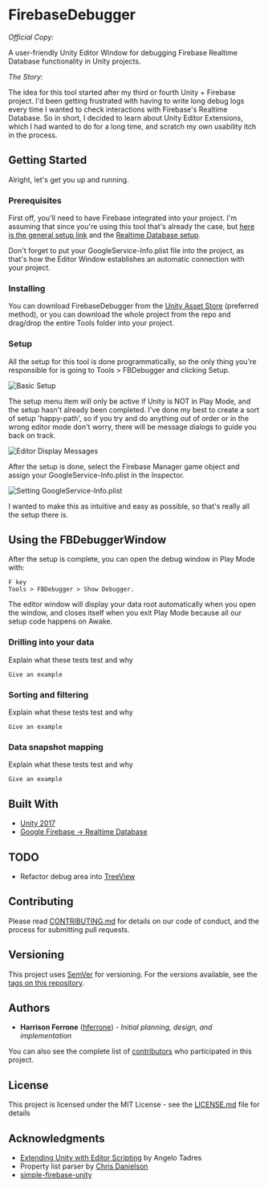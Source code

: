 # FirebaseDebugger
*Official Copy:* 

A user-friendly Unity Editor Window for debugging Firebase Realtime Database functionality in Unity projects.

*The Story:* 

The idea for this tool started after my third or fourth Unity + Firebase project. I'd been getting frustrated with having to write long debug logs every time I wanted to check interactions with Firebase's Realtime Database. So in short, I decided to learn about Unity Editor Extensions, which I had wanted to do for a long time, and scratch my own usability itch in the process.

## Getting Started

Alright, let's get you up and running.

### Prerequisites

First off, you'll need to have Firebase integrated into your project. I'm assuming that since you're using this tool that's already the case, but [here is the general setup link](https://firebase.google.com/docs/unity/setup) and the [Realtime Database setup](https://firebase.google.com/docs/database/unity/start). 

Don't forget to put your GoogleService-Info.plist file into the project, as that's how the Editor Window establishes an automatic connection with your project.

### Installing

You can download FirebaseDebugger from the [Unity Asset Store](https://assetstore.unity.com/) (preferred method), or you can download the whole project from the repo and drag/drop the entire Tools folder into your project.

### Setup

All the setup for this tool is done programmatically, so the only thing you're responsible for is going to Tools > FBDebugger and clicking Setup. 


![Basic Setup](https://user-images.githubusercontent.com/8218795/37569699-6214c5be-2ae6-11e8-829e-99980a40eae7.png)


The setup menu item will only be active if Unity is NOT in Play Mode, and the setup hasn't already been completed. I've done my best to create a sort of setup 'happy-path', so if you try and do anything out of order or in the wrong editor mode don't worry, there will be message dialogs to guide you back on track.


![Editor Display Messages](https://user-images.githubusercontent.com/8218795/37569700-6860128e-2ae6-11e8-8c2f-42846a138c79.png)


After the setup is done, select the Firebase Manager game object and assign your GoogleService-Info.plist in the Inspector.


![Setting GoogleService-Info.plist](https://user-images.githubusercontent.com/8218795/37569738-e6417508-2ae6-11e8-87f2-3b411d657372.png)


I wanted to make this as intuitive and easy as possible, so that's really all the setup there is.

## Using the FBDebuggerWindow

After the setup is complete, you can open the debug window in Play Mode with:

```
F key
Tools > FBDebugger > Show Debugger.
```

The editor window will display your data root automatically when you open the window, and closes itself when you exit Play Mode because all our setup code happens on Awake.

### Drilling into your data

Explain what these tests test and why

```
Give an example
```

### Sorting and filtering

Explain what these tests test and why

```
Give an example
```

### Data snapshot mapping

Explain what these tests test and why

```
Give an example
```

## Built With

* [Unity 2017](https://unity3d.com/)
* [Google Firebase -> Realtime Database](https://firebase.google.com/docs/database/unity/start)

## TODO

* Refactor debug area into [TreeView](https://docs.unity3d.com/Manual/TreeViewAPI.html)

## Contributing

Please read [CONTRIBUTING.md](https://gist.github.com/PurpleBooth/b24679402957c63ec426) for details on our code of conduct, and the process for submitting pull requests.

## Versioning

This project uses [SemVer](http://semver.org/) for versioning. For the versions available, see the [tags on this repository](https://github.com/your/project/tags). 

## Authors

* **Harrison Ferrone** ([hferrone](https://github.com/hferrone)) - *Initial planning, design, and implementation* 

You can also see the complete list of [contributors](https://github.com/your/project/contributors) who participated in this project.

## License

This project is licensed under the MIT License - see the [LICENSE.md](LICENSE.md) file for details

## Acknowledgments

* [Extending Unity with Editor Scripting](https://www.packtpub.com/game-development/extending-unity-editor-scripting) by Angelo Tadres
* Property list parser by [Chris Danielson](http://www.chrisdanielson.com/2011/05/09/using-apple-property-list-files-with-unity3d/)
* [simple-firebase-unity](https://github.com/dkrprasetya/simple-firebase-unity)
